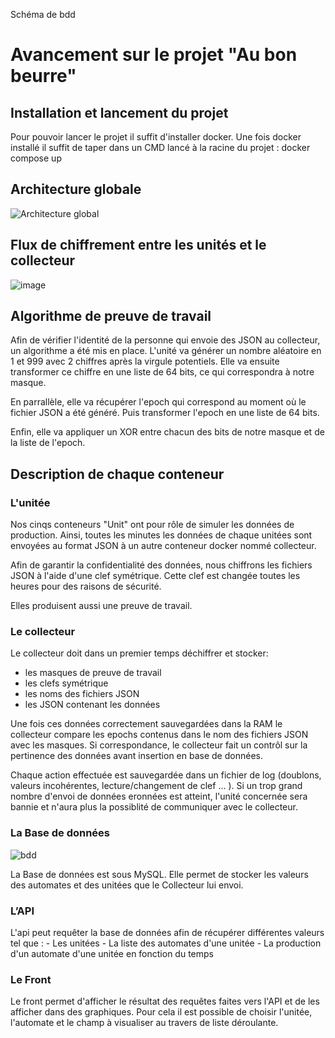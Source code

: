 Schéma de bdd

# Avancement sur le projet "Au bon beurre"

## Installation et lancement du projet
Pour pouvoir lancer le projet il suffit d'installer docker.
Une fois docker installé il suffit de taper dans un CMD lancé à la racine du projet : docker compose up

## Architecture globale
![Architecture global](https://user-images.githubusercontent.com/45556519/162449498-30c04c65-85af-459b-bd01-815f9ba2df29.png)

## Flux de chiffrement entre les unités et le collecteur
![image](https://user-images.githubusercontent.com/51312073/162450701-2edfa4c6-baa9-4cb6-bd51-96408c6a834b.png)

## Algorithme de preuve de travail
Afin de vérifier l'identité de la personne qui envoie des JSON au collecteur, un algorithme a été mis en place.
L'unité va générer un nombre aléatoire en 1 et 999 avec 2 chiffres après la virgule potentiels.
Elle va ensuite transformer ce chiffre en une liste de 64 bits, ce qui correspondra à notre masque.

En parrallèle, elle va récupérer l'epoch qui correspond au moment où le fichier JSON a été généré.
Puis transformer l'epoch en une liste de 64 bits.

Enfin, elle va appliquer un XOR entre chacun des bits de notre masque et de la liste de l'epoch.

## Description de chaque conteneur
### L'unitée
Nos cinqs conteneurs "Unit" ont pour rôle de simuler les données de production. Ainsi, toutes les minutes les données de chaque unitées sont envoyées au format JSON à un autre conteneur docker nommé collecteur.

Afin de garantir la confidentialité des données, nous chiffrons les fichiers JSON à l'aide d'une clef symétrique.
Cette clef est changée toutes les heures pour des raisons de sécurité.

Elles produisent aussi une preuve de travail.

### Le collecteur
Le collecteur doit dans un premier temps déchiffrer et stocker:
- les masques de preuve de travail
- les clefs symétrique
- les noms des fichiers JSON 
- les JSON contenant les données

Une fois ces données correctement sauvegardées dans la RAM le collecteur compare les epochs contenus dans le nom des fichiers JSON
avec les masques. Si correspondance, le collecteur fait un contrôl sur la pertinence des données avant insertion en base de données.

Chaque action effectuée est sauvegardée dans un fichier de log (doublons, valeurs incohérentes, lecture/changement de clef ... ).
Si un trop grand nombre d'envoi de données eronnées est atteint, l'unité concernée sera bannie et n'aura plus la possiblité de communiquer avec le collecteur. 

### La Base de données

![bdd](https://user-images.githubusercontent.com/45556519/162461577-c2ad852f-6cd6-40bf-93b7-d7242cff4aad.png)

La Base de données est sous MySQL. Elle permet de stocker les valeurs des automates et des unitées que le Collecteur lui envoi.

### L’API
L'api peut requêter la base de données afin de récupérer différentes valeurs tel que :
	- Les unitées
	- La liste des automates d'une unitée
	- La production d'un automate d'une unitée en fonction du temps

### Le Front
Le front permet d'afficher le résultat des requêtes faites vers l'API et de les afficher dans des graphiques. Pour cela il est possible de choisir l'unitée, l'automate et le champ à visualiser au travers de liste déroulante.
